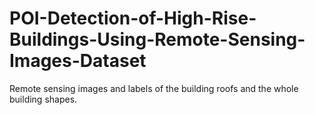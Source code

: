 # POI-Detection-of-High-Rise-Buildings-Using-Remote-Sensing-Images-Dataset
Remote sensing images and labels of the building roofs and the whole building shapes.
